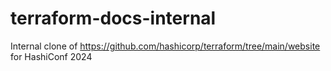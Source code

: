 # terraform-docs-internal
Internal clone of https://github.com/hashicorp/terraform/tree/main/website for HashiConf 2024
